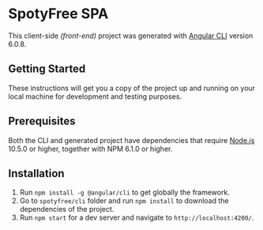 # SpotyFree SPA

This client-side _(front-end)_ project was generated with [Angular CLI](https://github.com/angular/angular-cli) version 6.0.8.

## Getting Started

These instructions will get you a copy of the project up and running on your local machine for development and testing purposes.

## Prerequisites

Both the CLI and generated project have dependencies that require [Node.js](https://nodejs.org/en/) 10.5.0 or higher, together with NPM 6.1.0 or higher.
 
## Installation
1. Run `npm install -g @angular/cli` to get globally the framework.
2. Go to `spotyfree/cli` folder and run `npm install` to download the dependencies of the project.
3. Run `npm start` for a dev server and navigate to `http://localhost:4200/`.
